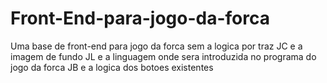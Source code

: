 # Front-End-para-jogo-da-forca
Uma base de front-end para jogo da forca sem a logica por traz
JC e a imagem de fundo
JL e a linguagem onde sera introduzida no programa do jogo da forca
JB e a logica dos botoes existentes
